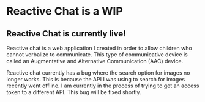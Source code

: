 # Reactive Chat is a WIP

## Reactive Chat is currently live!

Reactive chat is a web application I created in order to allow children who cannot verbalize to communicate. This type of communicative device is called an Augmentative and Alternative Communication (AAC) device.

Reactive chat currently has a bug where the search option for images no longer works. This is because the API I was using to search for images recently went offline. I am currently in the process of trying to get an access token to a different API. This bug will be fixed shortly.
